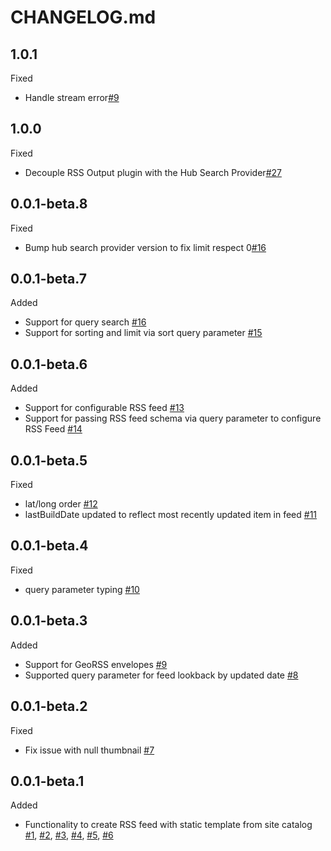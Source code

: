 # CHANGELOG.md

## 1.0.1
Fixed
- Handle stream error[#9](https://github.com/koopjs/koop-output-rss/pull/9)

## 1.0.0
Fixed
- Decouple RSS Output plugin with the Hub Search Provider[#27](https://github.com/koopjs/koop-output-hub-search-rss2/pull/27)

## 0.0.1-beta.8
Fixed
- Bump hub search provider version to fix limit respect 0[#16](https://github.com/koopjs/koop-output-hub-search-rss2/pull/17)

## 0.0.1-beta.7
Added
- Support for query search [#16](https://github.com/koopjs/koop-output-hub-search-rss2/pull/16)
- Support for sorting and limit via sort query parameter [#15](https://github.com/koopjs/koop-output-hub-search-rss2/pull/15)

## 0.0.1-beta.6
Added
- Support for configurable RSS feed [#13](https://github.com/koopjs/koop-output-hub-search-rss2/pull/13)
- Support for passing RSS feed schema via query parameter to configure RSS Feed [#14](https://github.com/koopjs/koop-output-hub-search-rss2/pull/14)

## 0.0.1-beta.5
Fixed
- lat/long order [#12](https://github.com/koopjs/koop-output-hub-search-rss2/pull/12)
- lastBuildDate updated to reflect most recently updated item in feed [#11](https://github.com/koopjs/koop-output-hub-search-rss2/pull/11)

## 0.0.1-beta.4
Fixed
- query parameter typing [#10](https://github.com/koopjs/koop-output-hub-search-rss2/pull/10)

## 0.0.1-beta.3
Added
- Support for GeoRSS envelopes [#9](https://github.com/koopjs/koop-output-hub-search-rss2/pull/9)
- Supported query parameter for feed lookback by updated date [#8](https://github.com/koopjs/koop-output-hub-search-rss2/pull/8)

## 0.0.1-beta.2
Fixed
- Fix issue with null thumbnail [#7](https://github.com/koopjs/koop-output-hub-search-rss2/pull/7)

## 0.0.1-beta.1
Added
- Functionality to create RSS feed with static template from site catalog [#1](https://github.com/koopjs/koop-output-hub-search-rss2/pull/1), [#2](https://github.com/koopjs/koop-output-hub-search-rss2/pull/2), [#3](https://github.com/koopjs/koop-output-hub-search-rss2/pull/3), [#4](https://github.com/koopjs/koop-output-hub-search-rss2/pull/4), [#5](https://github.com/koopjs/koop-output-hub-search-rss2/pull/5), [#6](https://github.com/koopjs/koop-output-hub-search-rss2/pull/6)